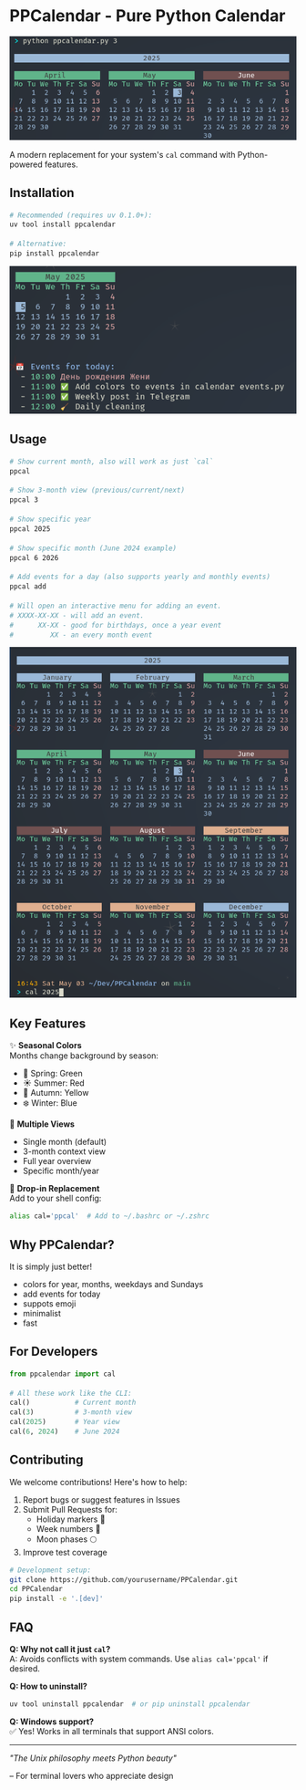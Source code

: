 # PPCalendar - Pure Python Calendar

![Terminal Screenshot showing colorful calendar](img/ppcalendar.png)

A modern replacement for your system's `cal` command with Python-powered features.

## Installation

```bash
# Recommended (requires uv 0.1.0+):
uv tool install ppcalendar

# Alternative:
pip install ppcalendar
```

![Month view and events for the day](img/events.png)

## Usage

```bash
# Show current month, also will work as just `cal`
ppcal

# Show 3-month view (previous/current/next)
ppcal 3

# Show specific year
ppcal 2025

# Show specific month (June 2024 example)
ppcal 6 2026

# Add events for a day (also supports yearly and monthly events)
ppcal add

# Will open an interactive menu for adding an event.
# XXXX-XX-XX - will add an event.
#      XX-XX - good for birthdays, once a year event
#         XX - an every month event 
```

![Usage via cal command year view](img/usage_via_cal_command_year_view.png)

## Key Features

✨ **Seasonal Colors**  
Months change background by season:
- 🌸 Spring: Green
- ☀️ Summer: Red
- 🍂 Autumn: Yellow
- ❄️ Winter: Blue

📅 **Multiple Views**
- Single month (default)
- 3-month context view
- Full year overview
- Specific month/year

🔄 **Drop-in Replacement**  
Add to your shell config:
```bash
alias cal='ppcal'  # Add to ~/.bashrc or ~/.zshrc
```

## Why PPCalendar?

It is simply just better!
- colors for year, months, weekdays and Sundays
- add events for today
- suppots emoji
- minimalist
- fast

## For Developers

```python
from ppcalendar import cal

# All these work like the CLI:
cal()           # Current month
cal(3)          # 3-month view
cal(2025)       # Year view
cal(6, 2024)    # June 2024
```

## Contributing

We welcome contributions! Here's how to help:

1. Report bugs or suggest features in Issues
2. Submit Pull Requests for:
   - Holiday markers 🎄
   - Week numbers 🔢
   - Moon phases 🌕
3. Improve test coverage

```bash
# Development setup:
git clone https://github.com/yourusername/PPCalendar.git
cd PPCalendar
pip install -e '.[dev]'
```

## FAQ

**Q: Why not call it just `cal`?**  
A: Avoids conflicts with system commands. Use `alias cal='ppcal'` if desired.

**Q: How to uninstall?**  
```bash
uv tool uninstall ppcalendar  # or pip uninstall ppcalendar
```

**Q: Windows support?**  
✅ Yes! Works in all terminals that support ANSI colors.

---

*"The Unix philosophy meets Python beauty"*  

– For terminal lovers who appreciate design

